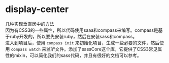 # display-center
几种实现垂直居中的方法  
因为有CSS3的一些属性，所以代码使用saaa和compass来编写。compass是基于ruby开发的，所以要先安装ruby，然后在安装sass和compass。  
进入到项目后，使用 `compass init` 来初始化项目，生成一些必要的文件，然后使用 `compass watch` 来监听文件。添加了sassCore这个库，它提供了CSS3常见属性的mixin，可以简化我们的sass代码，并且有很好的文档可以参考。